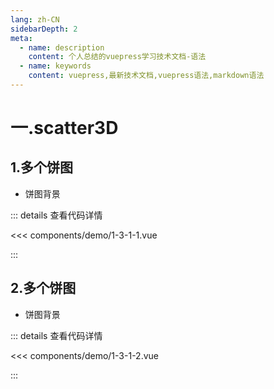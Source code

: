```yaml
---
lang: zh-CN
sidebarDepth: 2
meta:
  - name: description
    content: 个人总结的vuepress学习技术文档-语法
  - name: keywords
    content: vuepress,最新技术文档,vuepress语法,markdown语法
---
```


# 一.scatter3D

## 1.多个饼图

- 饼图背景


  <Container url="/resume/demo/?type=echarts&name=1-3-1-1.vue" />

::: details 查看代码详情

<<< components/demo/1-3-1-1.vue

:::

## 2.多个饼图

- 饼图背景


  <Container url="/resume/demo/?type=echarts&name=1-3-1-2.vue" />

::: details 查看代码详情

<<< components/demo/1-3-1-2.vue

:::
